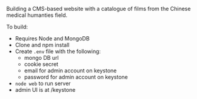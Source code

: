 Building a CMS-based website with a catalogue of films from the Chinese medical humanties field.

To build:
- Requires Node and MongoDB
- Clone and npm install
- Create `.env` file with the following:
    - mongo DB url
    - cookie secret
    - email for admin account on keystone
    - password for admin account on keystone
- `node web` to run server
- admin UI is at /keystone
